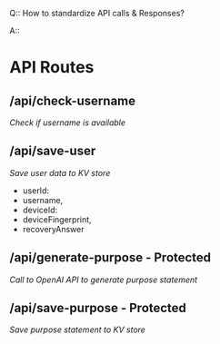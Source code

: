 Q:: How to standardize API calls & Responses?

A:: 


# API Routes

## /api/check-username
_Check if username is available_

## /api/save-user
_Save user data to KV store_

- userId: 
- username,
- deviceId: 
- deviceFingerprint,
- recoveryAnswer

## /api/generate-purpose - Protected
_Call to OpenAI API to generate purpose statement_

## /api/save-purpose - Protected
_Save purpose statement to KV store_